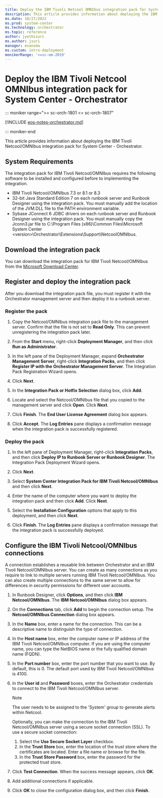 ```yaml
---
title: Deploy the IBM Tivoli Netcool OMNIbus integration pack for System Center - Orchestrator
description: This article provides information about deploying the IBM Tivoli Netcool/OMNIbus integration pack for System Center - Orchestrator.
ms.date: 10/27/2022
ms.prod: system-center
ms.technology: orchestrator
ms.topic: reference
author: jyothisuri
ms.author: jsuri
manager: evansma
ms.custom: intro-deployment
monikerRange: '<=sc-om-2019'
---
```


# Deploy the IBM Tivoli Netcool OMNIbus integration pack for System Center - Orchestrator

::: moniker range=">= sc-orch-1801 <= sc-orch-1807"

[!INCLUDE [eos-notes-orchestrator.md](../includes/eos-notes-orchestrator.md)]

::: moniker-end

This article provides information about deploying the IBM Tivoli Netcool/OMNIbus integration pack for System Center - Orchestrator.

## System Requirements

The integration pack for IBM Tivoli Netcool/OMNIbus requires the following software to be installed and configured before to implementing the integration.

-   IBM Tivoli Netcool/OMNIbus 7.3 or 8.1 or 8.3
-   32-bit Java Standard Edition 7 on each runbook server and Runbook Designer using the integration pack.
    You must manually add the location of the JVM.DLL file to the PATH environment variable.
-   Sybase JConnect 6 JDBC drivers on each runbook server and Runbook Designer using the integration pack.
    You must manually copy the Jconn3.jar file to C:\\Program Files (x86)\\Common Files\\Microsoft System Center \<version\>\\Orchestrator\\Extensions\\Support\\NetcoolOMNIbus.


## Download the integration pack

You can download the integration pack for IBM Tivoli Netcool/OMNIbus from the [Microsoft Download Center](https://www.microsoft.com/download/details.aspx?id=54103).

## Register and deploy the integration pack

After you download the integration pack file, you must register it with the Orchestrator management server and then deploy it to a runbook server.

###  Register the  pack

1.  Copy the Netcool/OMNIbus integration pack file to the management server. Confirm that the file is not set to **Read Only**. This can prevent unregistering the integration pack later.

2.  From the **Start** menu, right-click **Deployment Manager**, and then click **Run as Administrator**.

3.  In the left pane of the Deployment Manager, expand **Orchestrator Management Server**, right-click **Integration Packs**, and then click **Register IP with the Orchestrator Management Server**. The Integration Pack Registration Wizard opens.

4.  Click **Next**.

5.  In the **Integration Pack or Hotfix Selection** dialog box, click **Add**.

6.  Locate and select the Netcool/OMNIbus file that you copied to the management server and click **Open**. Click **Next**.

7.  Click **Finish**. The **End User License Agreement** dialog box appears.

8.  Click **Accept**. The **Log Entries** pane displays a confirmation message when the integration pack is successfully registered.

### Deploy the pack

1.  In the left pane of Deployment Manager, right-click **Integration Packs**, and then click **Deploy IP to Runbook Server or Runbook Designer**. The Integration Pack Deployment Wizard opens.

2.  Click **Next**.

3.  Select **System Center Integration Pack for IBM Tivoli Netcool/OMNIbus** and then click **Next**.

4.  Enter the name of the computer where you want to deploy the integration pack and then click **Add**. Click **Next**.

5.  Select the **Installation Configuration** options that apply to this deployment, and then click **Next**.

6.  Click **Finish**. The **Log Entries** pane displays a confirmation message that the integration pack is successfully deployed.

## Configure the IBM Tivoli Netcool/OMNIbus connections

A connection establishes a reusable link between Orchestrator and an IBM Tivoli Netcool/OMNIbus server. You can create as many connections as you require to link to multiple servers running IBM Tivoli Netcool/OMNIbus. You can also create multiple connections to the same server to allow for differences in security permissions for different user accounts.


1. In Runbook Designer, click **Options**, and then click **IBM Netcool/OMNIbus**. The **IBM Netcool/OMNIbus** dialog box appears.

2. On the **Connections** tab, click **Add** to begin the connection setup. The **Netcool/OMNIbus Connection** dialog box appears.

3. In the **Name** box, enter a name for the connection. This can be a descriptive name to distinguish the type of connection.

4. In the **Host name** box, enter the computer name or IP address of the IBM Tivoli Netcool/OMNIbus computer. If you are using the computer name, you can type the NetBIOS name or the fully qualified domain name (FQDN).

5. In the **Port number** box, enter the port number that you want to use. By default, this is 0. The default port used by IBM Tivoli Netcool/OMNIbus is 4100.

6. In the **User id** and **Password** boxes, enter the Orchestrator credentials to connect to the IBM Tivoli Netcool/OMNIbus server.   
   >[!NOTE]
   >The user needs to be assigned to the 'System' group to generate alerts within Netcool.

   Optionally, you can make the connection to the IBM Tivoli Netcool/OMNIbus server using a secure socket connection (SSL). To use a secure socket connection:

   1.  Select the **Use Secure Socket Layer** checkbox.
   2.  In the **Trust Store** box, enter the location of the trust store where the certificates are located.
       Enter a file name or browse for the file.
   3.  In the **Trust Store Password** box, enter the password for the protected trust store.

7. Click **Test Connection**. When the success message appears, click **OK**.

8. Add additional connections if applicable.

9. Click **OK** to close the configuration dialog box, and then click **Finish**.
